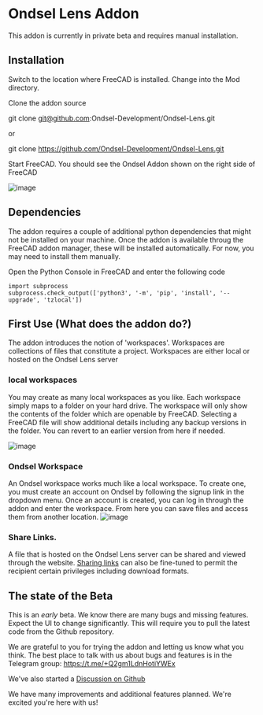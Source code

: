 # Ondsel Lens Addon

This addon is currently in private beta and requires manual installation.

## Installation

Switch to the location where FreeCAD is installed. 
Change into the Mod directory.

Clone the addon source

git clone git@github.com:Ondsel-Development/Ondsel-Lens.git

or 

git clone https://github.com/Ondsel-Development/Ondsel-Lens.git

Start FreeCAD.
You should see the Ondsel Addon shown on the right side of FreeCAD

![image](https://github.com/Ondsel-Development/Ondsel-Lens/assets/538057/4ecccf11-6797-4c81-815e-1fc66db87b08)


## Dependencies
The addon requires a couple of additional python dependencies that might not be installed on your machine. 
Once the addon is available throug the FreeCAD addon manager, these will be installed automatically.  For now, you
may need to install them manually.

Open the Python Console in FreeCAD and enter the following code

```
import subprocess
subprocess.check_output(['python3', '-m', 'pip', 'install', '--upgrade', 'tzlocal'])
```

## First Use (What does the addon do?)

The addon introduces the notion of 'workspaces'.   Workspaces are collections of files that constitute a project.
Workspaces are either local or hosted on the Ondsel Lens server

### local workspaces
You may create as many local workspaces as you like.  Each workspace simply maps to a folder on your hard drive.
The workspace will only show the contents of the folder which are openable by FreeCAD.  Selecting a FreeCAD file will show
additional details including any backup versions in the folder.  You can revert to an earlier version from here if needed.

![image](https://github.com/Ondsel-Development/Ondsel-Lens/assets/538057/57c8942f-6387-4fa2-9ead-4403306b8c6f)

### Ondsel Workspace
An Ondsel workspace works much like a local workspace.  To create one, you must create an account on Ondsel by following the 
signup link in the dropdown menu.
Once an account is created, you can log in through the addon and enter the workspace.
From here you can save files and access them from another location.
![image](https://github.com/Ondsel-Development/Ondsel-Lens/assets/538057/07d8b957-efe8-4140-a9a5-2a6a3140d507)

### Share Links.
A file that is hosted on the Ondsel Lens server can be shared and viewed through the website.  [Sharing links](https://lens.ondsel.com/share/6488bfa93649fe410974f6f9)
 can also be fine-tuned to permit the recipient certain privileges including download formats.

## The state of the Beta
This is an _early_ beta.  We know there are many bugs and missing features.  Expect the UI to change significantly.  This will require you to 
pull the latest code from the Github repository.  

We are grateful to you for trying the addon and letting us know what you think.  The best place to talk with us about bugs and features is in
the Telegram group:  https://t.me/+Q2gm1LdnHotiYWEx

We've also started a [Discussion on Github](https://github.com/Ondsel-Development/Ondsel-Lens/discussions/25)

We have many improvements and additional features planned.  We're excited you're here with us!

